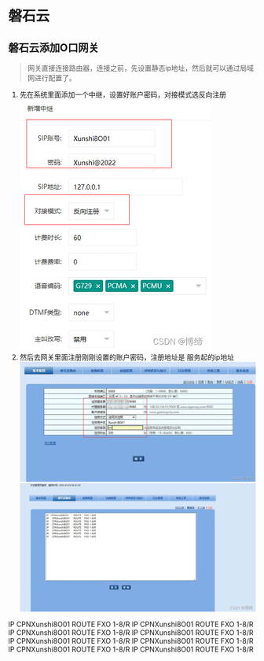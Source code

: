 # 磐石云





## 磐石云添加O口网关

> 网关直接连接路由器，连接之前，先设置静态ip地址，然后就可以通过局域网进行配置了。

1. 先在系统里面添加一个中继，设置好账户密码，对接模式选反向注册
![添加中继](PSCC.assets/watermark,type_d3F5LXplbmhlaQ,shadow_50,text_Q1NETiBA5Y2a57yU,size_18,color_FFFFFF,t_70,g_se,x_16-16517340493065.png)
2. 然后去网关里面注册刚刚设置的账户密码，注册地址是 服务起的ip地址
![在这里插入图片描述](PSCC.assets/watermark,type_d3F5LXplbmhlaQ,shadow_50,text_Q1NETiBA5Y2a57yU,size_20,color_FFFFFF,t_70,g_se,x_16-16517340508336.png)
![在这里插入图片描述](PSCC.assets/watermark,type_d3F5LXplbmhlaQ,shadow_50,text_Q1NETiBA5Y2a57yU,size_20,color_FFFFFF,t_70,g_se,x_16-16517340383361-16517340529317.png)

IP   CPNXunshi8O01	ROUTE	FXO	1-8/R
IP  	CPNXunshi8O01	ROUTE	FXO	1-8/R
IP  	CPNXunshi8O01	ROUTE	FXO	1-8/R
IP  	CPNXunshi8O01	ROUTE	FXO	1-8/R
IP  	CPNXunshi8O01	ROUTE	FXO	1-8/R
IP  	CPNXunshi8O01	ROUTE	FXO	1-8/R
IP  	CPNXunshi8O01	ROUTE	FXO	1-8/R
IP  	CPNXunshi8O01	ROUTE	FXO	1-8/R